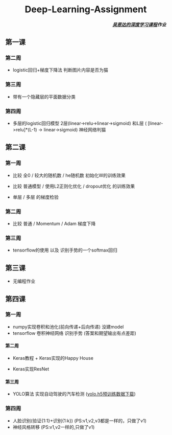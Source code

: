 <h1 align="center">Deep-Learning-Assignment</h1>

<h5 align="right"> 
<a href = "https://mooc.study.163.com/smartSpec/detail/1001319001.htm">吴恩达的深度学习课程</a>作业 </h5>

## 第一课

### 第二周 

- logistic回归+梯度下降法 判断图片内容是否为猫

### 第三周 

- 带有一个隐藏层的平面数据分类

### 第四周 

- 多层的logistic回归模型 2层(linear->relu->linear->sigmoid) 和L层 ( \[linear->relu\]*(L-1) -> linear->sigmoid) 神经网络判猫

## 第二课

### 第一周 

- 比较 全0 / 较大的随机数 / he随机数 初始化W的训练效果

- 比较 普通模型 / 使用L2正则化优化 / dropout优化 的训练效果

- 单层 / 多层 的梯度检验

### 第二周 

- 比较 普通 / Momentum / Adam 梯度下降


### 第三周 

- tensorflow的使用 以及 识别手势的一个softmax回归

## 第三课

- 无编程作业

## 第四课

### 第一周	

- numpy实现卷积和池化(前向传递+后向传递) 没建model
- tensorflow 卷积神经网络 识别手势 (答案和期望输出有点差距)

#### 第二周

- Keras教程 + Keras实现的Happy House

- Keras实现ResNet

#### 第三周

- YOLO算法 实现自动驾驶的汽车检测 (<a href="https://pan.baidu.com/s/1nZpMmDigBpXYUae4rI9GeA">yolo.h5预训练数据下载</a>)


### 第四周

- 人脸识别(验证{1:1}+识别{1:k})   (PS:v1,v2,v3都是一样的，只做了v1)
- 神经风格转移  (PS:v1,v2一样的,只做了v1)